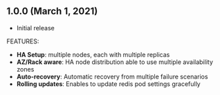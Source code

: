 ## 1.0.0 (March 1, 2021)

  * Initial release

FEATURES:

* **HA Setup**: multiple nodes, each with multiple replicas
* **AZ/Rack aware**: HA node distribution able to use multiple availability zones
* **Auto-recovery**: Automatic recovery from multiple failure scenarios
* **Rolling updates**: Enables to update redis pod settings gracefully
